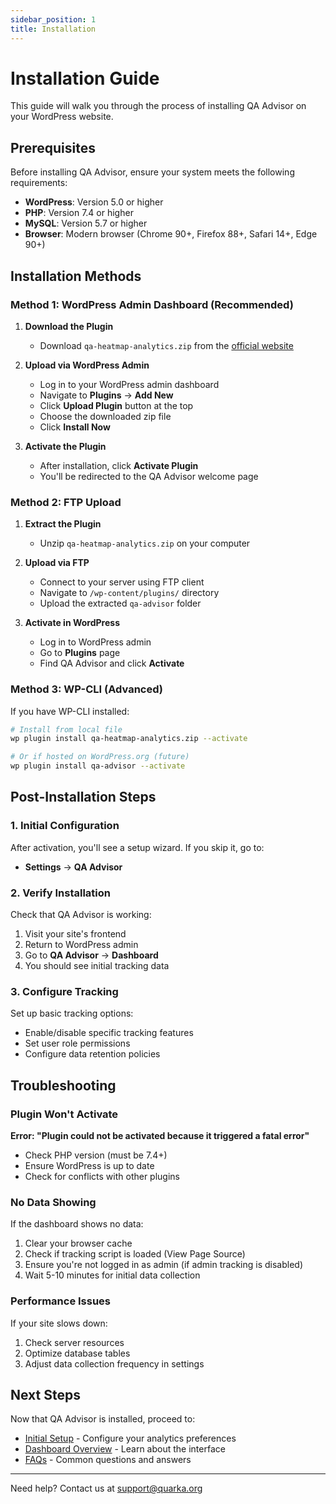 ```yaml
---
sidebar_position: 1
title: Installation
---
```


# Installation Guide

This guide will walk you through the process of installing QA Advisor on your WordPress website.

## Prerequisites

Before installing QA Advisor, ensure your system meets the following requirements:

- **WordPress**: Version 5.0 or higher
- **PHP**: Version 7.4 or higher
- **MySQL**: Version 5.7 or higher
- **Browser**: Modern browser (Chrome 90+, Firefox 88+, Safari 14+, Edge 90+)

## Installation Methods

### Method 1: WordPress Admin Dashboard (Recommended)

1. **Download the Plugin**
   - Download `qa-heatmap-analytics.zip` from the [official website](/)

2. **Upload via WordPress Admin**
   - Log in to your WordPress admin dashboard
   - Navigate to **Plugins** → **Add New**
   - Click **Upload Plugin** button at the top
   - Choose the downloaded zip file
   - Click **Install Now**

3. **Activate the Plugin**
   - After installation, click **Activate Plugin**
   - You'll be redirected to the QA Advisor welcome page

### Method 2: FTP Upload

1. **Extract the Plugin**
   - Unzip `qa-heatmap-analytics.zip` on your computer

2. **Upload via FTP**
   - Connect to your server using FTP client
   - Navigate to `/wp-content/plugins/` directory
   - Upload the extracted `qa-advisor` folder

3. **Activate in WordPress**
   - Log in to WordPress admin
   - Go to **Plugins** page
   - Find QA Advisor and click **Activate**

### Method 3: WP-CLI (Advanced)

If you have WP-CLI installed:

```bash
# Install from local file
wp plugin install qa-heatmap-analytics.zip --activate

# Or if hosted on WordPress.org (future)
wp plugin install qa-advisor --activate
```

## Post-Installation Steps

### 1. Initial Configuration

After activation, you'll see a setup wizard. If you skip it, go to:
- **Settings** → **QA Advisor**

### 2. Verify Installation

Check that QA Advisor is working:
1. Visit your site's frontend
2. Return to WordPress admin
3. Go to **QA Advisor** → **Dashboard**
4. You should see initial tracking data

### 3. Configure Tracking

Set up basic tracking options:
- Enable/disable specific tracking features
- Set user role permissions
- Configure data retention policies

## Troubleshooting

### Plugin Won't Activate

**Error: "Plugin could not be activated because it triggered a fatal error"**
- Check PHP version (must be 7.4+)
- Ensure WordPress is up to date
- Check for conflicts with other plugins

### No Data Showing

If the dashboard shows no data:
1. Clear your browser cache
2. Check if tracking script is loaded (View Page Source)
3. Ensure you're not logged in as admin (if admin tracking is disabled)
4. Wait 5-10 minutes for initial data collection

### Performance Issues

If your site slows down:
1. Check server resources
2. Optimize database tables
3. Adjust data collection frequency in settings

## Next Steps

Now that QA Advisor is installed, proceed to:
- [Initial Setup](./initial-setup) - Configure your analytics preferences
- [Dashboard Overview](/docs/user-manual/screens-and-operations/dashboard) - Learn about the interface
- [FAQs](./faqs) - Common questions and answers

---

Need help? Contact us at support@quarka.org
